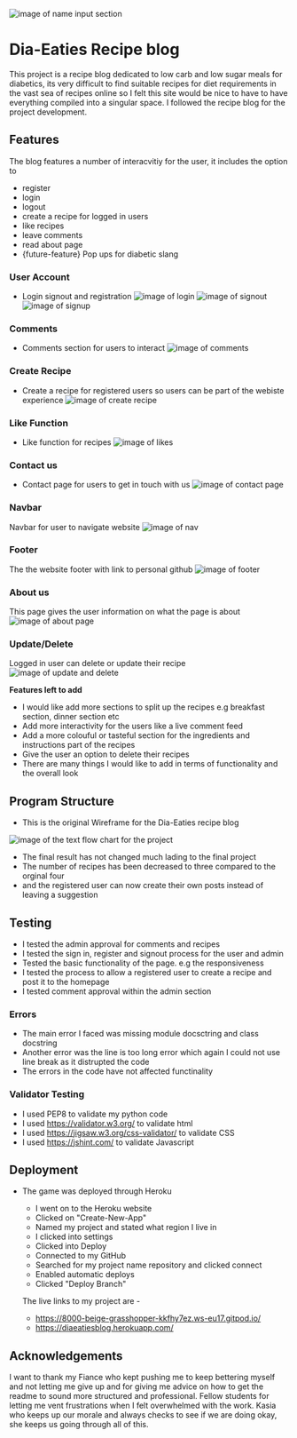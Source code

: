 
![image of name input section](media/am-i-responsive.JPG)

# Dia-Eaties Recipe blog
This project is a recipe blog dedicated to low carb and low sugar meals for diabetics, its very difficult to find suitable recipes for diet requirements in the vast sea of recipes online so I felt this site would be nice to have to have everything compiled into a singular space.
I followed the recipe blog for the project development.

## Features
The blog features a number of interacvitiy for the user, it includes the option to
- register
- login
- logout
- create a recipe for logged in users
- like recipes
- leave comments
- read about page
- {future-feature} Pop ups for diabetic slang


### User Account

- Login signout and registration 
![image of login](/media/sign-in.JPG)
![image of signout](media/sign-out.JPG)
![image of signup](media/sign-up.JPG)
 

### Comments

- Comments section for users to interact
![image of comments](media/comment.JPG)


### Create Recipe

- Create a recipe for registered users so users can be part of the webiste experience
![image of create recipe](media/create-recipe.JPG)


### Like Function

- Like function for recipes 
![image of likes](media/like.JPG)


### Contact us 

- Contact page for users to get in touch with us 
![image of contact page](media/contact-us.JPG)

### Navbar
Navbar for user to navigate website
![image of nav ](media/nav.JPG)

### Footer 
The the website footer with link to personal github
![image of footer](media/footer.JPG)

### About us
This page gives the user information on what the page is about
![image of about page](media/about-us.JPG)

### Update/Delete
Logged in user can delete or update their recipe 
![image of update and delete](media/update.delete.JPG)

 **Features left to add**

- I would like add more sections to split up the recipes e.g breakfast section, dinner section etc
- Add more interactivity for the users like a live comment feed 
- Add a more colouful or tasteful section for the ingredients and instructions part of the recipes
- Give the user an option to delete their recipes
- There are many things I would like to add in terms of functionality and the overall look

## Program Structure

- This is the original Wireframe for the Dia-Eaties recipe blog

![image of the text flow chart for the project](media/dia-eaties-wireframe.JPG)

- The final result has not changed much lading to the final project 
- The number of recipes has been decreased to three compared to the orginal four 
- and the registered user can now create their own posts instead of leaving a suggestion 


## Testing

 - I tested the admin approval for comments and recipes
 - I tested the sign in, register and signout process for the user and admin
 - Tested the basic functionality of the page. e.g the responsiveness 
 - I tested the process to allow a registered user to create a recipe and post it to the homepage
 - I tested comment approval within the admin section

### Errors

  - The main error I faced was missing module docsctring and class docstring
  - Another error was the line is too long error which again I could not use line break as it distrupted the code 
  - The errors in the code have not affected functinality


### Validator Testing 

- I used PEP8 to validate my python code
- I used https://validator.w3.org/ to validate html
- I used https://jigsaw.w3.org/css-validator/ to validate CSS
- I used https://jshint.com/ to validate Javascript
   

## Deployment 

- The game was deployed through Heroku 
  - I went on to the Heroku website 
  - Clicked on "Create-New-App"
  - Named my project and stated what region I live in
  - I clicked into settings 
  - Clicked into Deploy 
  - Connected to my GitHub
  - Searched for my project name repository and clicked connect
  - Enabled automatic deploys
  - Clicked "Deploy Branch" 

  The live links to my project are - 
   - https://8000-beige-grasshopper-kkfhy7ez.ws-eu17.gitpod.io/
   - https://diaeatiesblog.herokuapp.com/



## Acknowledgements

I want to thank my Fiance who kept pushing me to keep bettering myself and not letting me give up and for giving me advice on how to get the readme to sound more structured and professional.
Fellow students for letting me vent frustrations when I felt overwhelmed with the work.
Kasia who keeps up our morale and always checks to see if we are doing okay, she keeps us going through all of this. 




